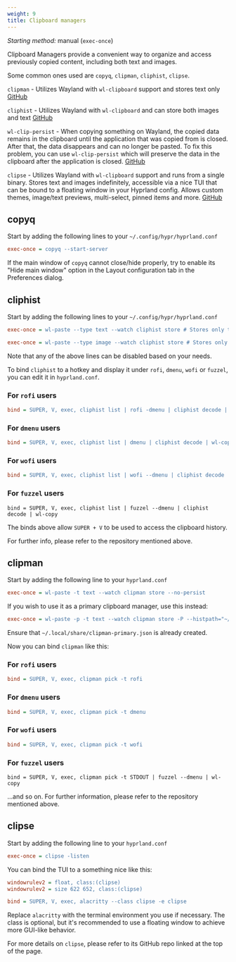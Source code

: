 ```yaml
---
weight: 9
title: Clipboard managers
---
```


_Starting method:_ manual (`exec-once`)

Clipboard Managers provide a convenient way to organize and access previously
copied content, including both text and images.

Some common ones used are `copyq`, `clipman`, `cliphist`, `clipse`.

`clipman` - Utilizes Wayland with `wl-clipboard` support and stores text only
[GitHub](https://github.com/chmouel/clipman)

`cliphist` - Utilizes Wayland with `wl-clipboard` and can store both images and
text [GitHub](https://github.com/sentriz/cliphist)

`wl-clip-persist` - When copying something on Wayland, the copied data remains
in the clipboard until the application that was copied from is closed.
After that, the data disappears and can no longer be pasted.
To fix this problem, you can use `wl-clip-persist` which will preserve the data
in the clipboard after the application is closed.
[GitHub](https://github.com/Linus789/wl-clip-persist)

`clipse` - Utilizes Wayland with `wl-clipboard` support and runs from a single
binary. Stores text and images indefinitely, accessible via a nice TUI that can
be bound to a floating window in your Hyprland config. Allows custom themes,
image/text previews, multi-select, pinned items and more.
[GitHub](https://github.com/savedra1/clipse)

## copyq

Start by adding the following lines to your `~/.config/hypr/hyprland.conf`

```ini
exec-once = copyq --start-server
```

If the main window of `copyq` cannot close/hide properly, try to enable its
"Hide main window" option in the Layout configuration tab in the Preferences
dialog.

## cliphist

Start by adding the following lines to your `~/.config/hypr/hyprland.conf`

```ini
exec-once = wl-paste --type text --watch cliphist store # Stores only text data

exec-once = wl-paste --type image --watch cliphist store # Stores only image data
```

Note that any of the above lines can be disabled based on your needs.

To bind `cliphist` to a hotkey and display it under `rofi`, `dmenu`, `wofi` or `fuzzel`,
you can edit it in `hyprland.conf`.

### For `rofi` users

```ini
bind = SUPER, V, exec, cliphist list | rofi -dmenu | cliphist decode | wl-copy
```

### For `dmenu` users

```ini
bind = SUPER, V, exec, cliphist list | dmenu | cliphist decode | wl-copy
```

### For `wofi` users

```ini
bind = SUPER, V, exec, cliphist list | wofi --dmenu | cliphist decode | wl-copy
```

### For `fuzzel` users

```ìni
bind = SUPER, V, exec, cliphist list | fuzzel --dmenu | cliphist decode | wl-copy
```

The binds above allow `SUPER + V` to be used to access the clipboard history.

For further info, please refer to the repository mentioned above.

## clipman

Start by adding the following line to your `hyprland.conf`

```ini
exec-once = wl-paste -t text --watch clipman store --no-persist
```

If you wish to use it as a primary clipboard manager, use this instead:

```ini
exec-once = wl-paste -p -t text --watch clipman store -P --histpath="~/.local/share/clipman-primary.json"
```

Ensure that `~/.local/share/clipman-primary.json` is already created.

Now you can bind `clipman` like this:

### For `rofi` users

```ini
bind = SUPER, V, exec, clipman pick -t rofi
```

### For `dmenu` users

```ini
bind = SUPER, V, exec, clipman pick -t dmenu
```

### For `wofi` users

```ini
bind = SUPER, V, exec, clipman pick -t wofi
```

### For `fuzzel` users

```ìni
bind = SUPER, V, exec, clipman pick -t STDOUT | fuzzel --dmenu | wl-copy
```

...and so on. For further information, please refer to the repository
mentioned above.

## clipse

Start by adding the following line to your `hyprland.conf`

```ini
exec-once = clipse -listen
```

You can bind the TUI to a something nice like this:

```ini
windowrulev2 = float, class:(clipse)
windowrulev2 = size 622 652, class:(clipse)

bind = SUPER, V, exec, alacritty --class clipse -e clipse
```

Replace `alacritty` with the terminal environment you use if necessary. The
class is optional, but it's recommended to use a floating window to achieve more
GUI-like behavior.

For more details on `clipse`, please refer to its GitHub repo linked at the top
of the page.
